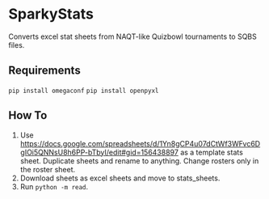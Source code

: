 # SparkyStats
Converts excel stat sheets from NAQT-like Quizbowl tournaments to SQBS files.

## Requirements
`pip install omegaconf`
`pip install openpyxl`

## How To
1. Use https://docs.google.com/spreadsheets/d/1Yn8gCP4u07dCtWf3WFvc6DgIOi5QNNsU8h6PP-bTbyI/edit#gid=156438897 as a template stats sheet. Duplicate sheets and rename to anything. Change rosters only in the roster sheet.
2. Download sheets as excel sheets and move to stats_sheets.
3. Run `python -m read`.
